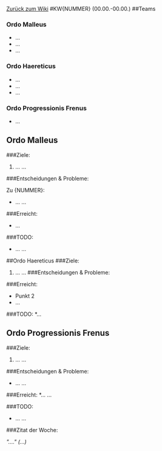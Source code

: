 [Zurück zum Wiki](https://github.com/Institute-Web-Science-and-Technologies/GeoVisualization/wiki/Entwicklungstagebuch)
#KW{NUMMER} (00.00.-00.00.)
##Teams
### Ordo Malleus
* ... 
* ... 
* ...

### Ordo Haereticus
* ...
* ...
* ...

### Ordo Progressionis Frenus
* ...

## Ordo Malleus
###Ziele:
 1. ...
...
 
 
###Entscheidungen & Probleme:

Zu {NUMMER}: 
 * ...
...

###Erreicht:
* ...

###TODO:
* ...
...


##Ordo Haereticus
###Ziele:
 1. ...
...
###Entscheidungen & Probleme:

###Erreicht:
* Punkt 2 
 * ...

###TODO:
 *...

## Ordo Progressionis Frenus
###Ziele:
 1. ...
...

###Entscheidungen & Probleme:
* ...
...

###Erreicht:
*...
...

###TODO:
* ...
...

###Zitat der Woche:

_"...." (...)_

